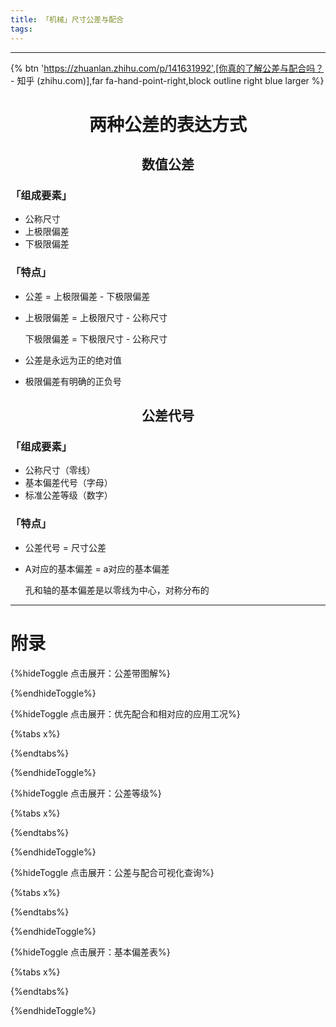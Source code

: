```yaml
---
title: 「机械」尺寸公差与配合
tags:
---
```




---

{% btn 'https://zhuanlan.zhihu.com/p/141631992',[你真的了解公差与配合吗？ - 知乎 (zhihu.com)],far fa-hand-point-right,block outline right blue larger %}

# <center>两种公差的表达方式

## <center>数值公差

### 「组成要素」

- 公称尺寸
- 上极限偏差
- 下极限偏差

### 「特点」

- 公差 = 上极限偏差 - 下极限偏差

- 上极限偏差 = 上极限尺寸 - 公称尺寸

  下极限偏差 = 下极限尺寸 - 公称尺寸

- 公差是永远为正的绝对值

- 极限偏差有明确的正负号

## <center>公差代号

### 「组成要素」

- 公称尺寸（零线）
- 基本偏差代号（字母）
- 标准公差等级（数字）

### 「特点」

- 公差代号 = 尺寸公差

- A对应的基本偏差 = a对应的基本偏差

  孔和轴的基本偏差是以零线为中心，对称分布的

  

---

# 附录

{%hideToggle 点击展开：公差带图解%}

{%endhideToggle%}

{%hideToggle 点击展开：优先配合和相对应的应用工况%}

{%tabs x%}

<!--tab ASME.B4.2-->

<!--endtab-->

<!--tab 常用优先配合选用举例-->

<!--endtab-->

{%endtabs%}

{%endhideToggle%}

{%hideToggle 点击展开：公差等级%}

{%tabs x%}

<!--tab 标准公差等级的使用范围-->

<!--endtab-->

<!--tab 标准公差等级的选择-->

<!--endtab-->

<!--tab 标准公差等级表-->

<!--endtab-->

{%endtabs%}

{%endhideToggle%}

{%hideToggle 点击展开：公差与配合可视化查询%}

{%tabs x%}

<!--tab 基孔制的配合-->

<!--endtab-->

<!--tab 基轴制的配合-->

<!--endtab-->

<!--tab 孔公差-->

<!--endtab-->

<!--tab 轴公差-->

<!--endtab-->

{%endtabs%}

{%endhideToggle%}

{%hideToggle 点击展开：基本偏差表%}

{%tabs x%}

<!--tab 孔的基本偏差-->

<!--endtab-->

<!--tab 轴的基本偏差-->

<!--endtab-->

{%endtabs%}

{%endhideToggle%}
